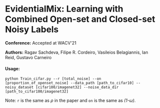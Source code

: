 # EvidentialMix: Learning with Combined Open-set and Closed-set Noisy Labels

**Conference:** Accepted at WACV'21

**Authors:** Ragav Sachdeva, Filipe R. Cordeiro, Vasileios Belagiannis, Ian Reid, Gustavo Carneiro

#### Usage:

```
python Train_cifar.py --r [total_noise] --on [proportion_of_openset_noise] --data_path [path_to_cifar10] --noisy_dataset [cifar100/imagenet32] --noise_data_dir [path_to_cifar100/imagenet32]
```

Note: ```r``` is the same as _ρ_ in the paper and ```on``` is the same as _(1-ω)_.
